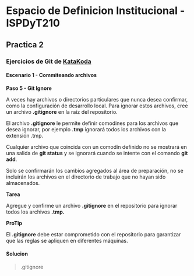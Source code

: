 # Espacio de Definicion Institucional - ISPDyT210
## Practica 2
### Ejercicios de Git de [KataKoda](https://www.katacoda.com/courses/git/1)
#### Escenario 1 - Commiteando archivos

**Paso 5 - Git Ignore**

A veces hay archivos o directorios particulares que nunca desea confirmar, como la configuración de desarrollo local. Para ignorar estos archivos, cree un archivo **.gitignore** en la raíz del repositorio.

El archivo **.gitignore** le permite definir comodines para los archivos que desea ignorar, por ejemplo **.tmp** ignorará todos los archivos con la extensión .tmp.

Cualquier archivo que coincida con un comodín definido no se mostrará en una salida de **git status** y se ignorará cuando se intente con el comando **git add**.

Solo se confirmarán los cambios agregados al área de preparación, no se incluirán los archivos en el directorio de trabajo que no hayan sido almacenados.

**Tarea**

Agregue y confirme un archivo **.gitignore** en el repositorio para ignorar todos los archivos **.tmp.**

**ProTip**

El **.gitignore** debe estar comprometido con el repositorio para garantizar que las reglas se apliquen en diferentes máquinas.

#### Solucion

> .gitignore
